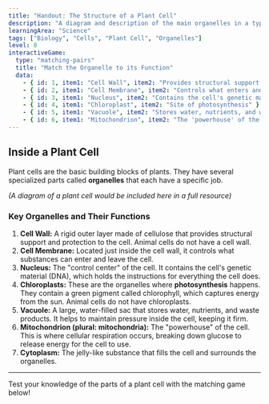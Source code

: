 ```yaml
---
title: "Handout: The Structure of a Plant Cell"
description: "A diagram and description of the main organelles in a typical plant cell."
learningArea: "Science"
tags: ["Biology", "Cells", "Plant Cell", "Organelles"]
level: 8
interactiveGame:
  type: "matching-pairs"
  title: "Match the Organelle to its Function"
  data:
    - { id: 1, item1: "Cell Wall", item2: "Provides structural support and protection" }
    - { id: 2, item1: "Cell Membrane", item2: "Controls what enters and leaves the cell" }
    - { id: 3, item1: "Nucleus", item2: "Contains the cell's genetic material (DNA)" }
    - { id: 4, item1: "Chloroplast", item2: "Site of photosynthesis" }
    - { id: 5, item1: "Vacuole", item2: "Stores water, nutrients, and waste products" }
    - { id: 6, item1: "Mitochondrion", item2: "The 'powerhouse' of the cell; generates energy" }
---
```


## Inside a Plant Cell

Plant cells are the basic building blocks of plants. They have several specialized parts called **organelles** that each have a specific job.

*(A diagram of a plant cell would be included here in a full resource)*

### Key Organelles and Their Functions

1.  **Cell Wall:** A rigid outer layer made of cellulose that provides structural support and protection to the cell. Animal cells do not have a cell wall.
2.  **Cell Membrane:** Located just inside the cell wall, it controls what substances can enter and leave the cell.
3.  **Nucleus:** The "control center" of the cell. It contains the cell's genetic material (DNA), which holds the instructions for everything the cell does.
4.  **Chloroplasts:** These are the organelles where **photosynthesis** happens. They contain a green pigment called chlorophyll, which captures energy from the sun. Animal cells do not have chloroplasts.
5.  **Vacuole:** A large, water-filled sac that stores water, nutrients, and waste products. It helps to maintain pressure inside the cell, keeping it firm.
6.  **Mitochondrion (plural: mitochondria):** The "powerhouse" of the cell. This is where cellular respiration occurs, breaking down glucose to release energy for the cell to use.
7.  **Cytoplasm:** The jelly-like substance that fills the cell and surrounds the organelles.

---

Test your knowledge of the parts of a plant cell with the matching game below!
